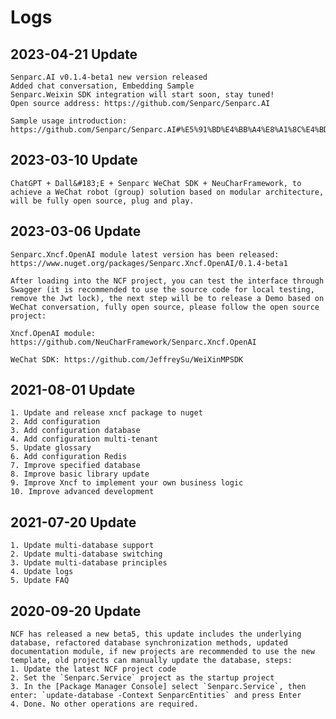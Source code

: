 # Logs

## 2023-04-21 Update

```
Senparc.AI v0.1.4-beta1 new version released
Added chat conversation, Embedding Sample
Senparc.Weixin SDK integration will start soon, stay tuned!
Open source address: https://github.com/Senparc/Senparc.AI

Sample usage introduction:
https://github.com/Senparc/Senparc.AI#%E5%91%BD%E4%BB%A4%E8%A1%8C%E4%BD%BF%E7%94%A8%E8%AF%B4%E6%98%8E
```

## 2023-03-10 Update

```
ChatGPT + Dall&#183;E + Senparc WeChat SDK + NeuCharFramework, to achieve a WeChat robot (group) solution based on modular architecture, will be fully open source, plug and play.

```

## 2023-03-06 Update

```
Senparc.Xncf.OpenAI module latest version has been released: https://www.nuget.org/packages/Senparc.Xncf.OpenAI/0.1.4-beta1

After loading into the NCF project, you can test the interface through Swagger (it is recommended to use the source code for local testing, remove the Jwt lock), the next step will be to release a Demo based on WeChat conversation, fully open source, please follow the open source project:

Xncf.OpenAI module: https://github.com/NeuCharFramework/Senparc.Xncf.OpenAI

WeChat SDK: https://github.com/JeffreySu/WeiXinMPSDK
```

## 2021-08-01 Update

    1. Update and release xncf package to nuget
    2. Add configuration
    3. Add configuration database
    4. Add configuration multi-tenant
    5. Update glossary
    6. Add configuration Redis
    7. Improve specified database
    8. Improve basic library update
    9. Improve Xncf to implement your own business logic
    10. Improve advanced development

## 2021-07-20 Update

    1. Update multi-database support
    2. Update multi-database switching
    3. Update multi-database principles
    4. Update logs
    5. Update FAQ

## 2020-09-20 Update

    NCF has released a new beta5, this update includes the underlying database, refactored database synchronization methods, updated documentation module, if new projects are recommended to use the new template, old projects can manually update the database, steps:
    1. Update the latest NCF project code
    2. Set the `Senparc.Service` project as the startup project
    3. In the [Package Manager Console] select `Senparc.Service`, then enter: `update-database -Context SenparcEntities` and press Enter
    4. Done. No other operations are required.
